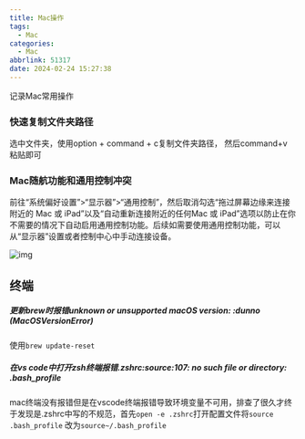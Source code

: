 ```yaml
---
title: Mac操作
tags:
  - Mac
categories:
  - Mac
abbrlink: 51317
date: 2024-02-24 15:27:38
---
```

记录Mac常用操作

<!--more-->

### 快速复制文件夹路径

选中文件夹，使用option + command + c复制文件夹路径， 然后command+v 粘贴即可

### Mac随航功能和通用控制冲突

前往“系统偏好设置”>“显示器”>“通用控制”，然后取消勾选“拖过屏幕边缘来连接附近的 Mac 或 iPad”以及“自动重新连接附近的任何Mac 或 iPad”选项以防止在你不需要的情况下自动启用通用控制功能。后续如需要使用通用控制功能，可以从“显示器”设置或者控制中心中手动连接设备。

![img](https://discussionschinese.apple.com/content/attachment/ae7a071c-93a0-45cd-8393-8625a61c3931)

## 终端

##### 更新brew时报错unknown or unsupported macOS version: :dunno (MacOSVersionError) 

使用`brew update-reset`

##### 在vs code中打开zsh终端报错.zshrc:source:107: no such file or directory: .bash_profile

mac终端没有报错但是在vscode终端报错导致环境变量不可用，排查了很久才终于发现是.zshrc中写的不规范，首先`open -e .zshrc`打开配置文件将`source .bash_profile` 改为`source~/.bash_profile`

